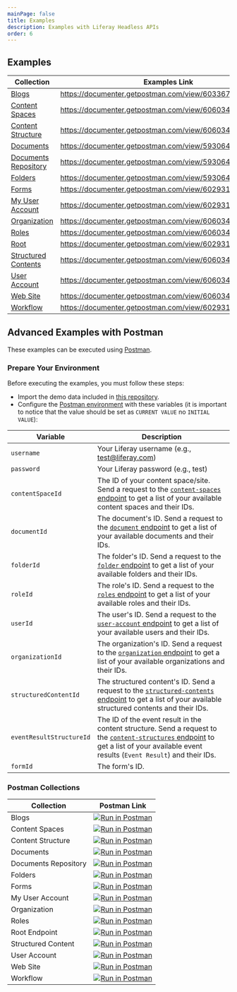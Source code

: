 ```yaml
---
mainPage: false
title: Examples
description: Examples with Liferay Headless APIs
order: 6
---
```


## Examples

| Collection                                                       | Examples Link                                           |
|------------------------------------------------------------------|---------------------------------------------------------|
| [Blogs](/docs/content-space/blogPosts/)                          | https://documenter.getpostman.com/view/6033677/RznCpeaY |
| [Content Spaces](/docs/content-space/)                           | https://documenter.getpostman.com/view/6060345/RznBPgKy |
| [Content Structure](/docs/content-space/contentStructure/)       | https://documenter.getpostman.com/view/6060345/RznCpeet |
| [Documents](/docs/content-space/documentsRepository/documents/)  | https://documenter.getpostman.com/view/5930647/RznFqJca |
| [Documents Repository](/docs/content-space/documentsRepository/) | https://documenter.getpostman.com/view/5930647/Rzn9sgTb |
| [Folders](/docs/content-space/documentsRepository/folders/)      | https://documenter.getpostman.com/view/5930647/RznCqeii |
| [Forms](/docs/content-space/forms/)                              | https://documenter.getpostman.com/view/6029310/RznFqdwg |
| [My User Account](/docs/my-user-account/)                        | https://documenter.getpostman.com/view/6029310/RznEMfGh |
| [Organization](/docs/organization/)                              | https://documenter.getpostman.com/view/6060345/RznFqdwm |
| [Roles](/docs/roles/)                                            | https://documenter.getpostman.com/view/6060345/RznFqe2C |
| [Root](/docs/general/)                                           | https://documenter.getpostman.com/view/6029310/RznCpeaX |
| [Structured Contents](/docs/content-space/structuredContents/)   | https://documenter.getpostman.com/view/6060345/RznBPg2G |
| [User Account](/docs/user-account/)                              | https://documenter.getpostman.com/view/6060345/RznFqJTp |
| [Web Site](/docs/web-site/)                                      | https://documenter.getpostman.com/view/6060345/RznFqeB2 |
| [Workflow](/docs/my-user-account/workflow-tasks/)                | https://documenter.getpostman.com/view/6029310/RznFqdsD |

## Advanced Examples with Postman

These examples can be executed using [Postman](https://www.getpostman.com/).

### Prepare Your Environment

Before executing the examples, you must follow these steps: 

- Import the demo data included in [this repository](https://github.com/liferay-labs/headless-apio-demo).
- Configure the [Postman environment](https://learning.getpostman.com/docs/postman/environments_and_globals/manage_environments/) with these variables (it is important to notice that the value should be set as `CURRENT VALUE` no `INITIAL VALUE`):

| Variable               | Description                                                                  |
|------------------------|------------------------------------------------------------------------------|
| `username`             | Your Liferay username (e.g., test@liferay.com)                               |
| `password`             | Your Liferay password (e.g., test)                                           |
| `contentSpaceId`       | The ID of your content space/site. Send a request to the [`content-spaces` endpoint](/docs/content-space/index.html) to get a list of your available content spaces and their IDs. |
| `documentId`           | The document's ID. Send a request to the [`document` endpoint](/docs/content-space/documents-repository/documents/index.html) to get a list of your available documents and their IDs. |
| `folderId`             | The folder's ID. Send a request to the [`folder` endpoint](/docs/content-space/documents-repository/folders/index.html) to get a list of your available folders and their IDs. |
| `roleId`               | The role's ID. Send a request to the [`roles` endpoint](/docs/roles/index.html) to get a list of your available roles and their IDs. |
| `userId`               | The user's ID. Send a request to the [`user-account` endpoint](/docs/user-account/index.html) to get a list of your available users and their IDs. |
| `organizationId`       | The organization's ID. Send a request to the [`organization` endpoint](/docs/organization/index.html) to get a list of your available organizations and their IDs. |
| `structuredContentId`  | The structured content's ID. Send a request to the [`structured-contents` endpoint](/docs/content-space/structuredContents/index.html) to get a list of your available structured contents and their IDs. |
| `eventResultStructureId` | The ID of the event result in the content structure. Send a request to the [`content-structures` endpoint](/docs/content-structure/index.html) to get a list of your available event results (`Event Result`) and their IDs. |
| `formId`                 | The form's ID. | 

### Postman Collections

| Collection           | Postman Link                                                                                                         |
|----------------------|----------------------------------------------------------------------------------------------------------------------|
| Blogs                | [![Run in Postman](https://run.pstmn.io/button.svg)](https://app.getpostman.com/run-collection/323d7a1b588133b01b5d) |
| Content Spaces       | [![Run in Postman](https://run.pstmn.io/button.svg)](https://app.getpostman.com/run-collection/625390af8a347edae5c9) |
| Content Structure    | [![Run in Postman](https://run.pstmn.io/button.svg)](https://app.getpostman.com/run-collection/203e52fd8ab013b9273d) |
| Documents            | [![Run in Postman](https://run.pstmn.io/button.svg)](https://app.getpostman.com/run-collection/a46ae881ce951ee6262b) |
| Documents Repository | [![Run in Postman](https://run.pstmn.io/button.svg)](https://app.getpostman.com/run-collection/d3e58a5899c098a21ebb) |
| Folders              | [![Run in Postman](https://run.pstmn.io/button.svg)](https://app.getpostman.com/run-collection/dce4a5ad7b52311b5fb3) |
| Forms                | [![Run in Postman](https://run.pstmn.io/button.svg)](https://app.getpostman.com/run-collection/873245aeebb453e9d236) |
| My User Account      | [![Run in Postman](https://run.pstmn.io/button.svg)](https://app.getpostman.com/run-collection/d0d8c0f27a04d22ba3f7) |
| Organization         | [![Run in Postman](https://run.pstmn.io/button.svg)](https://app.getpostman.com/run-collection/a4bca01d4cea9f671e53) |
| Roles                | [![Run in Postman](https://run.pstmn.io/button.svg)](https://app.getpostman.com/run-collection/a0d85e5160b24a2c4bb8) |
| Root Endpoint        | [![Run in Postman](https://run.pstmn.io/button.svg)](https://app.getpostman.com/run-collection/4eaef9d6ba43fe179a15) |
| Structured Content   | [![Run in Postman](https://run.pstmn.io/button.svg)](https://app.getpostman.com/run-collection/fd09da20da25956af16e) |
| User Account         | [![Run in Postman](https://run.pstmn.io/button.svg)](https://app.getpostman.com/run-collection/a78d14116b6327df2199) |
| Web Site             | [![Run in Postman](https://run.pstmn.io/button.svg)](https://app.getpostman.com/run-collection/e39f58703a5b23da5375) |
| Workflow             | [![Run in Postman](https://run.pstmn.io/button.svg)](https://app.getpostman.com/run-collection/ff849ad861374e6676c3) |
